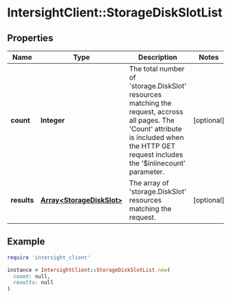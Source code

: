 # IntersightClient::StorageDiskSlotList

## Properties

| Name | Type | Description | Notes |
| ---- | ---- | ----------- | ----- |
| **count** | **Integer** | The total number of &#39;storage.DiskSlot&#39; resources matching the request, accross all pages. The &#39;Count&#39; attribute is included when the HTTP GET request includes the &#39;$inlinecount&#39; parameter. | [optional] |
| **results** | [**Array&lt;StorageDiskSlot&gt;**](StorageDiskSlot.md) | The array of &#39;storage.DiskSlot&#39; resources matching the request. | [optional] |

## Example

```ruby
require 'intersight_client'

instance = IntersightClient::StorageDiskSlotList.new(
  count: null,
  results: null
)
```

